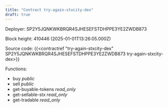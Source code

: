 ```yaml
---
title: "Contract try-again-stxcity-dex"
draft: true
---
```

Deployer: SP2Y5JQNKWKBRQR4SJHESEFSTDHPPE3YE2ZWDB873


 



Block height: 410446 (2025-01-01T13:26:05.000Z)

Source code: {{<contractref "try-again-stxcity-dex" SP2Y5JQNKWKBRQR4SJHESEFSTDHPPE3YE2ZWDB873 try-again-stxcity-dex>}}

Functions:

* buy _public_
* sell _public_
* get-buyable-tokens _read_only_
* get-sellable-stx _read_only_
* get-tradable _read_only_
